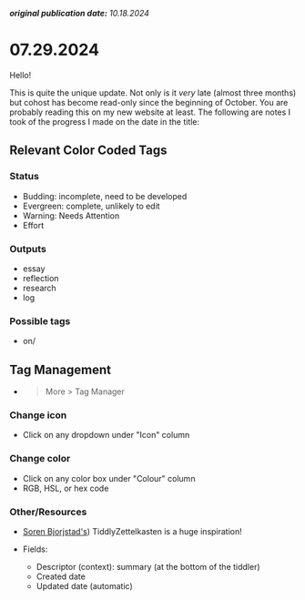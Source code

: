 **_original publication date:_** _10.18.2024_  

# 07.29.2024

Hello!

This is quite the unique update. Not only is it _very_ late (almost three months) but cohost has become read-only since the beginning of October. You are probably reading this on my new website at least. The following are notes I took of the progress I made on the date in the title:

## Relevant Color Coded Tags

### Status

- Budding: incomplete, need to be developed
- Evergreen: complete, unlikely to edit
- Warning: Needs Attention
- Effort

### Outputs

- essay
- reflection
- research
- log

### Possible tags

- on/

## Tag Management

- > More > Tag Manager

### Change icon

- Click on any dropdown under "Icon" column

### Change color

- Click on any color box under "Colour" column
- RGB, HSL, or hex code

### Other/Resources

- [Soren Bjorjstad's](https://sobjornstad.github.io/tzk/#TiddlyZettelKasten:TiddlyZettelKasten%20%24%3A%2Fsib%2FGettingStarted)) TiddlyZettelkasten is a huge inspiration!

- Fields:
    - Descriptor (context): summary (at the bottom of the tiddler)
    - Created date
    - Updated date (automatic)